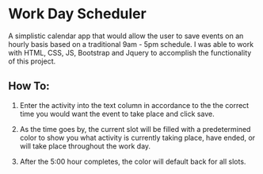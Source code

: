 # Work Day Scheduler

A simplistic calendar app that would allow the user to save events on an hourly basis based on a traditional 9am - 5pm schedule. I was able to work with HTML, CSS, JS, Bootstrap and Jquery to accomplish the functionality of this project. 

## How To:

1.  Enter the activity into the text column in accordance to the the correct time you would want the event to take place and click save.

2.  As the time goes by, the current slot will be filled with a predetermined color to show you what activity  is currently taking place, have ended, or will take place throughout the work day.

3.  After the 5:00 hour completes, the color will default back for all slots.
